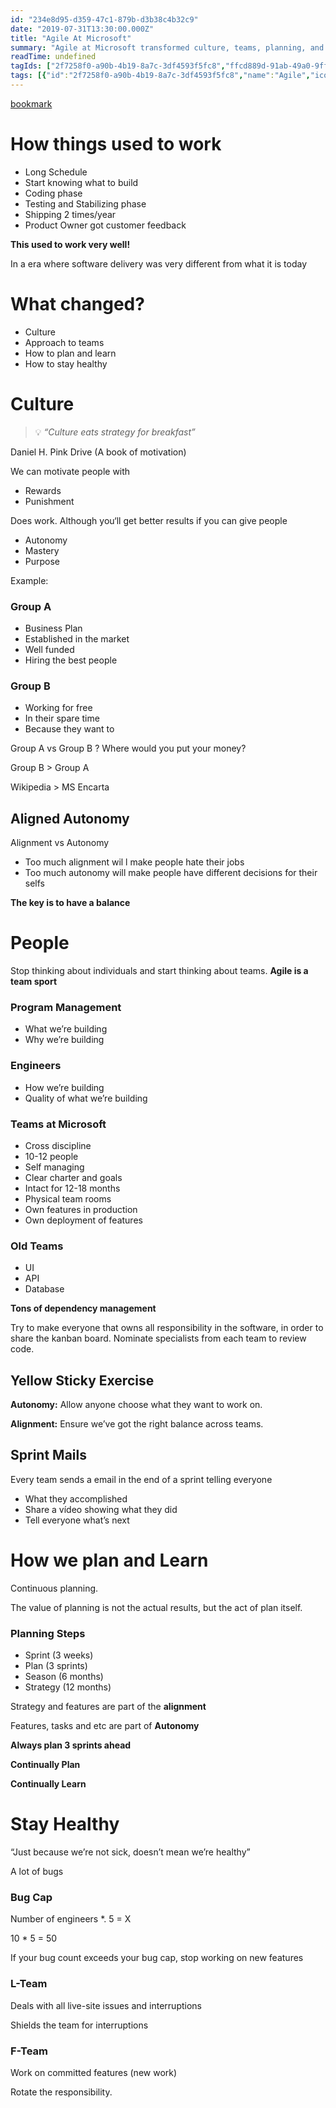 ```yaml
---
id: "234e8d95-d359-47c1-879b-d3b38c4b32c9"
date: "2019-07-31T13:30:00.000Z"
title: "Agile At Microsoft"
summary: "Agile at Microsoft transformed culture, teams, planning, and learning. Autonomy, alignment, and staying healthy drive success."
readTime: undefined
tagIds: ["2f7258f0-a90b-4b19-8a7c-3df4593f5fc8","ffcd889d-91ab-49a0-9ff6-e7192fced192"]
tags: [{"id":"2f7258f0-a90b-4b19-8a7c-3df4593f5fc8","name":"Agile","icon":"🏃"},{"id":"ffcd889d-91ab-49a0-9ff6-e7192fced192","name":"Blog","icon":"🌐"}]
--- 
```

 
[bookmark](https://azure.microsoft.com/en-us/resources/videos/agile-at-microsoft/)


# How things used to work

- Long Schedule
- Start knowing what to build
- Coding phase
- Testing and Stabilizing phase
- Shipping 2 times/year
- Product Owner got customer feedback

**This used to work very well!**


In a era where software delivery was very different from what it is today


# What changed?

- Culture
- Approach to teams
- How to plan and learn
- How to stay healthy

# Culture


> 💡 _“Culture eats strategy for breakfast”_


Daniel H. Pink Drive (A book of motivation)


We can motivate people with

- Rewards
- Punishment

Does work. Although you‘ll get better results if you can give people

- Autonomy
- Mastery
- Purpose

Example:


### Group A

- Business Plan
- Established in the market
- Well funded
- Hiring the best people

### Group B

- Working for free
- In their spare time
- Because they want to

Group A vs Group B ? Where would you put your money?


Group B > Group A


Wikipedia > MS Encarta


## Aligned Autonomy


Alignment vs Autonomy

- Too much alignment wil l make people hate their jobs
- Too much autonomy will make people have different decisions for their selfs

**The key is to have a balance**


# People


Stop thinking about individuals and start thinking about teams. **Agile is a team sport**


### Program Management

- What we’re building
- Why we’re building

### Engineers

- How we’re building
- Quality of what we’re building

### Teams at Microsoft

- Cross discipline
- 10-12 people
- Self managing
- Clear charter and goals
- Intact for 12-18 months
- Physical team rooms
- Own features in production
- Own deployment of features

### Old Teams

- UI
- API
- Database

**Tons of dependency management**


Try to make everyone that owns all responsibility in the software, in order to share the kanban board. Nominate specialists from each team to review code.


## Yellow Sticky Exercise


**Autonomy:** Allow anyone choose what they want to work on.


**Alignment:** Ensure we’ve got the right balance across teams.


## Sprint Mails


Every team sends a email in the end of a sprint telling everyone

- What they accomplished
- Share a vídeo showing what they did
- Tell everyone what’s next

# How we plan and Learn


Continuous  planning.


The value of planning is not the actual results, but the act of plan itself.


### Planning Steps

- Sprint (3 weeks)
- Plan (3 sprints)
- Season (6 months)
- Strategy (12 months)

Strategy and features are part of the **alignment**


Features, tasks and etc are part of **Autonomy**


**Always plan 3 sprints ahead**


**Continually Plan**


**Continually Learn**


# Stay Healthy


“Just because we’re not sick, doesn’t mean we’re healthy”


A lot of bugs


### Bug Cap


Number of engineers *. 5 = X


10 * 5 = 50


If your bug count exceeds your bug cap, stop working on new features


### L-Team


Deals with all live-site issues and interruptions 


Shields the team for interruptions 


### F-Team


Work on committed features (new work)


Rotate the responsibility.

